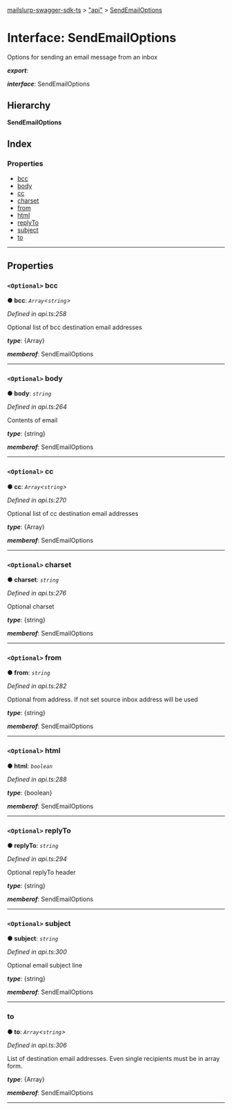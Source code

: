 [mailslurp-swagger-sdk-ts](../README.md) > ["api"](../modules/_api_.md) > [SendEmailOptions](../interfaces/_api_.sendemailoptions.md)

# Interface: SendEmailOptions

Options for sending an email message from an inbox

*__export__*: 

*__interface__*: SendEmailOptions

## Hierarchy

**SendEmailOptions**

## Index

### Properties

* [bcc](_api_.sendemailoptions.md#bcc)
* [body](_api_.sendemailoptions.md#body)
* [cc](_api_.sendemailoptions.md#cc)
* [charset](_api_.sendemailoptions.md#charset)
* [from](_api_.sendemailoptions.md#from)
* [html](_api_.sendemailoptions.md#html)
* [replyTo](_api_.sendemailoptions.md#replyto)
* [subject](_api_.sendemailoptions.md#subject)
* [to](_api_.sendemailoptions.md#to)

---

## Properties

<a id="bcc"></a>

### `<Optional>` bcc

**● bcc**: *`Array`<`string`>*

*Defined in api.ts:258*

Optional list of bcc destination email addresses

*__type__*: {Array}

*__memberof__*: SendEmailOptions

___
<a id="body"></a>

### `<Optional>` body

**● body**: *`string`*

*Defined in api.ts:264*

Contents of email

*__type__*: {string}

*__memberof__*: SendEmailOptions

___
<a id="cc"></a>

### `<Optional>` cc

**● cc**: *`Array`<`string`>*

*Defined in api.ts:270*

Optional list of cc destination email addresses

*__type__*: {Array}

*__memberof__*: SendEmailOptions

___
<a id="charset"></a>

### `<Optional>` charset

**● charset**: *`string`*

*Defined in api.ts:276*

Optional charset

*__type__*: {string}

*__memberof__*: SendEmailOptions

___
<a id="from"></a>

### `<Optional>` from

**● from**: *`string`*

*Defined in api.ts:282*

Optional from address. If not set source inbox address will be used

*__type__*: {string}

*__memberof__*: SendEmailOptions

___
<a id="html"></a>

### `<Optional>` html

**● html**: *`boolean`*

*Defined in api.ts:288*

*__type__*: {boolean}

*__memberof__*: SendEmailOptions

___
<a id="replyto"></a>

### `<Optional>` replyTo

**● replyTo**: *`string`*

*Defined in api.ts:294*

Optional replyTo header

*__type__*: {string}

*__memberof__*: SendEmailOptions

___
<a id="subject"></a>

### `<Optional>` subject

**● subject**: *`string`*

*Defined in api.ts:300*

Optional email subject line

*__type__*: {string}

*__memberof__*: SendEmailOptions

___
<a id="to"></a>

###  to

**● to**: *`Array`<`string`>*

*Defined in api.ts:306*

List of destination email addresses. Even single recipients must be in array form.

*__type__*: {Array}

*__memberof__*: SendEmailOptions

___

